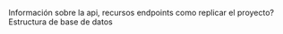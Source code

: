 Información sobre la api,
recursos
endpoints
como replicar el proyecto? Estructura de base de datos
